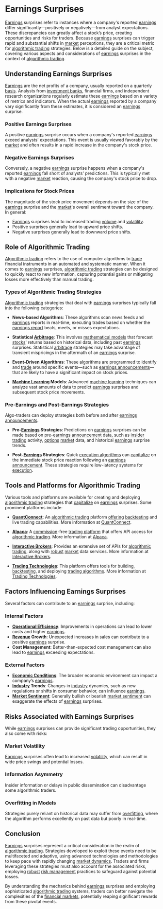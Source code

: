 # Earnings Surprises

[Earnings](../e/earnings.md) surprises refer to instances where a company's reported [earnings](../e/earnings.md) differ significantly—positively or negatively—from analyst expectations. These discrepancies can greatly affect a stock’s price, creating opportunities and risks for traders. Because [earnings](../e/earnings.md) surprises can trigger rapid and substantial shifts in [market](../m/market.md) perceptions, they are a critical metric for [algorithmic trading](../a/algorithmic_trading.md) strategies. Below is a detailed guide on the subject, covering various aspects and considerations of [earnings](../e/earnings.md) surprises in the context of [algorithmic trading](../a/algorithmic_trading.md).

## Understanding Earnings Surprises
[Earnings](../e/earnings.md) are the net profits of a company, usually reported on a quarterly [basis](../b/basis.md). Analysts from [investment banks](../i/investment_bank_(ib).md), financial firms, and independent research organizations regularly estimate these [earnings](../e/earnings.md) based on a variety of metrics and indicators. When the actual [earnings](../e/earnings.md) reported by a company vary significantly from these estimates, it is considered an [earnings](../e/earnings.md) surprise.

### Positive Earnings Surprises
A positive [earnings](../e/earnings.md) surprise occurs when a company's reported [earnings](../e/earnings.md) exceed analysts' expectations. This event is usually viewed favorably by the [market](../m/market.md) and often results in a rapid increase in the company's stock price.

### Negative Earnings Surprises
Conversely, a negative [earnings](../e/earnings.md) surprise happens when a company's reported [earnings](../e/earnings.md) fall short of analysts' predictions. This is typically met with a negative [market](../m/market.md) reaction, causing the company's stock price to drop.

### Implications for Stock Prices
The magnitude of the stock price movement depends on the size of the [earnings](../e/earnings.md) surprise and the [market](../m/market.md)'s overall sentiment toward the company. In general:
- [Earnings](../e/earnings.md) surprises lead to increased trading [volume](../v/volume.md) and [volatility](../v/volatility.md).
- Positive surprises generally lead to upward price shifts.
- Negative surprises generally lead to downward price shifts.

## Role of Algorithmic Trading
[Algorithmic trading](../a/algorithmic_trading.md) refers to the use of computer algorithms to [trade](../t/trade.md) financial instruments in an automated and systematic manner. When it comes to [earnings](../e/earnings.md) surprises, [algorithmic trading](../a/algorithmic_trading.md) strategies can be designed to quickly react to new information, capturing potential gains or mitigating losses more effectively than manual trading.

### Types of Algorithmic Trading Strategies
[Algorithmic trading](../a/algorithmic_trading.md) strategies that deal with [earnings](../e/earnings.md) surprises typically fall into the following categories:

- **News-based Algorithms**: These algorithms scan news feeds and [earnings](../e/earnings.md) reports in real-time, executing trades based on whether the [earnings report](../e/earnings_report.md) beats, meets, or misses expectations.

- **Statistical [Arbitrage](../a/arbitrage.md)**: This involves [mathematical models](../m/mathematical_models_in_trading.md) that forecast [stocks](../s/stock.md)' returns based on historical data, including past [earnings](../e/earnings.md) surprises. Statistical [arbitrage](../a/arbitrage.md) strategies may take advantage of transient mispricings in the aftermath of an [earnings](../e/earnings.md) surprise.

- **Event-Driven Algorithms**: These algorithms are programmed to identify and [trade](../t/trade.md) around specific events—such as [earnings announcements](../e/earnings_announcements.md)—that are likely to have a significant impact on stock prices.

- **[Machine Learning](../m/machine_learning.md) Models**: Advanced [machine learning](../m/machine_learning.md) techniques can analyze vast amounts of data to predict [earnings](../e/earnings.md) surprises and subsequent stock price movements.

### Pre-Earnings and Post-Earnings Strategies
Algo-traders can deploy strategies both before and after [earnings announcements](../e/earnings_announcements.md).

- **Pre-[Earnings](../e/earnings.md) Strategies**: Predictions on [earnings](../e/earnings.md) surprises can be made based on pre-[earnings announcement](../e/earnings_announcement.md) data, such as [insider trading](../i/insider.md) activity, [options](../o/options.md) [market](../m/market.md) data, and historical [earnings](../e/earnings.md) surprise trends.

- **Post-[Earnings](../e/earnings.md) Strategies**: Quick [execution algorithms](../e/execution_algorithms.md) can [capitalize](../c/capitalize.md) on the immediate stock price reaction following an [earnings announcement](../e/earnings_announcement.md). These strategies require low-latency systems for [execution](../e/execution.md).

## Tools and Platforms for Algorithmic Trading
Various tools and platforms are available for creating and deploying [algorithmic trading](../a/algorithmic_trading.md) strategies that [capitalize](../c/capitalize.md) on [earnings](../e/earnings.md) surprises. Some prominent platforms include:

- **[QuantConnect](../q/quantconnect.md)**: An [algorithmic trading](../a/algorithmic_trading.md) platform [offering](../o/offering.md) [backtesting](../b/backtesting.md) and live trading capabilities. More information at [QuantConnect](https://www.quantconnect.com/).

- **[Alpaca](../a/alpaca.md)**: A [commission](../c/commission.md)-free [trading platform](../t/trading_platform.md) that offers API access for [algorithmic trading](../a/algorithmic_trading.md). More information at [Alpaca](https://alpaca.markets/).

- **[Interactive Brokers](../i/interactive_brokers.md)**: Provides an extensive set of APIs for [algorithmic trading](../a/algorithmic_trading.md), along with [robust](../r/robust.md) [market](../m/market.md) data services. More information at [Interactive Brokers](https://www.interactivebrokers.com/).

- **[Trading Technologies](../t/trading_technologies.md)**: This platform offers tools for building, [backtesting](../b/backtesting.md), and deploying [trading algorithms](../t/trading_algorithms.md). More information at [Trading Technologies](https://www.tradingtechnologies.com/).

## Factors Influencing Earnings Surprises
Several factors can contribute to an [earnings](../e/earnings.md) surprise, including:

### Internal Factors
- **[Operational Efficiency](../o/operational_efficiency_in_trading.md)**: Improvements in operations can lead to lower costs and higher [earnings](../e/earnings.md).
- **[Revenue](../r/revenue.md) Growth**: Unexpected increases in sales can contribute to a positive [earnings](../e/earnings.md) surprise.
- **Cost Management**: Better-than-expected cost management can also lead to [earnings](../e/earnings.md) exceeding expectations.

### External Factors
- **[Economic Conditions](../e/economic_conditions.md)**: The broader economic environment can impact a company’s [earnings](../e/earnings.md).
- **[Industry](../i/industry.md) Trends**: Changes in [industry](../i/industry.md) dynamics, such as new regulations or shifts in consumer behavior, can influence [earnings](../e/earnings.md).
- **[Market Sentiment](../m/market_sentiment.md)**: Generally bullish or bearish [market sentiment](../m/market_sentiment.md) can exaggerate the effects of [earnings](../e/earnings.md) surprises.

## Risks Associated with Earnings Surprises
While [earnings](../e/earnings.md) surprises can provide significant trading opportunities, they also come with risks:

### Market Volatility
[Earnings](../e/earnings.md) surprises often lead to increased [volatility](../v/volatility.md), which can result in wide price swings and potential losses.

### Information Asymmetry
Insider information or delays in public dissemination can disadvantage some algorithmic traders.

### Overfitting in Models
Strategies purely reliant on historical data may suffer from [overfitting](../o/overfitting.md), where the algorithm performs excellently on past data but poorly in real-time.

## Conclusion
[Earnings](../e/earnings.md) surprises represent a critical consideration in the realm of [algorithmic trading](../a/algorithmic_trading.md). Strategies developed to exploit these events need to be multifaceted and adaptive, using advanced technologies and methodologies to keep pace with rapidly changing [market dynamics](../m/market_dynamics.md). Traders and firms leveraging these strategies must also account for the associated risks, employing [robust](../r/robust.md) [risk management](../r/risk_management.md) practices to safeguard against potential losses.

By understanding the mechanics behind [earnings](../e/earnings.md) surprises and employing sophisticated [algorithmic trading](../a/algorithmic_trading.md) systems, traders can better navigate the complexities of the [financial markets](../f/financial_market.md), potentially reaping significant rewards from these pivotal events.

